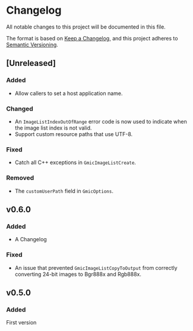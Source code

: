 # Changelog

All notable changes to this project will be documented in this file.

The format is based on [Keep a Changelog](https://keepachangelog.com/en/1.0.0/),
and this project adheres to [Semantic Versioning](https://semver.org/spec/v2.0.0.html).

## [Unreleased]

### Added

* Allow callers to set a host application name.

### Changed

* An `ImageListIndexOutOfRange` error code is now used to indicate when the image list index is not valid.
* Support custom resource paths that use UTF-8.

### Fixed

* Catch all C++ exceptions in `GmicImageListCreate`.

### Removed

* The `customUserPath` field in `GmicOptions`.

## v0.6.0

### Added

* A Changelog

### Fixed

* An issue that prevented `GmicImageListCopyToOutput` from correctly converting 24-bit images to Bgr888x and Rgb888x.

## v0.5.0

### Added

First version


